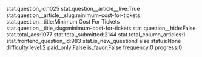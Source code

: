 stat.question_id:1025
stat.question__article__live:True
stat.question__article__slug:minimum-cost-for-tickets
stat.question__title:Minimum Cost For Tickets
stat.question__title_slug:minimum-cost-for-tickets
stat.question__hide:False
stat.total_acs:1077
stat.total_submitted:2144
stat.total_column_articles:1
stat.frontend_question_id:983
stat.is_new_question:False
status:None
difficulty.level:2
paid_only:False
is_favor:False
frequency:0
progress:0

